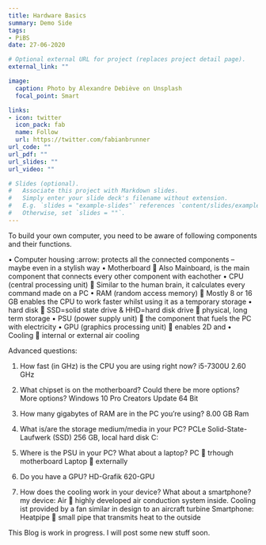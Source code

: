 ```yaml
---
title: Hardware Basics
summary: Demo Side
tags:
- PiBS
date: 27-06-2020

# Optional external URL for project (replaces project detail page).
external_link: ""

image:
  caption: Photo by Alexandre Debiève on Unsplash
  focal_point: Smart

links:
- icon: twitter
  icon_pack: fab
  name: Follow
  url: https://twitter.com/fabianbrunner
url_code: ""
url_pdf: ""
url_slides: ""
url_video: ""

# Slides (optional).
#   Associate this project with Markdown slides.
#   Simply enter your slide deck's filename without extension.
#   E.g. `slides = "example-slides"` references `content/slides/example-slides.md`.
#   Otherwise, set `slides = ""`.
---
```


To build your own computer, you need to be aware of following components and their functions.

•	Computer housing :arrow: protects all the connected components – maybe even in a stylish way
•	Motherboard  Also Mainboard, is the main component that connects every other component with eachother
•	CPU (central processing unit)  Similar to the human brain, it calculates every command made on a PC 
•	RAM (random access memory)  Mostly 8 or 16 GB enables the CPU to work faster whilst using it as a temporary storage
•	hard disk  SSD=solid state drive & HHD=hard disk drive  physical, long term storage
•	PSU (power supply unit)  the component that fuels the PC with electricity
•	GPU (graphics processing unit)  enables 2D and 
•	Cooling  internal or external air cooling 

Advanced questions:

1.	How fast (in GHz) is the CPU you are using right now?
i5-7300U 2.60 GHz

2.	What chipset is on the motherboard? Could there be more options?
More options?
Windows 10 Pro Creators Update 64 Bit

3.	How many gigabytes of RAM are in the PC you’re using?
8.00 GB  Ram

4.	What is/are the storage medium/media in your PC?
PCLe Solid-State-Laufwerk (SSD) 256 GB, local hard disk C:

5.	Where is the PSU in your PC? What about a laptop?
PC  trhough motherboard
Laptop  externally

6.	Do you have a GPU?
HD-Grafik 620-GPU

7.	How does the cooling work in your device? What about a smartphone?
my device: Air  highly developed air conduction system inside. Cooling ist provided by a fan similar in design to an aircraft turbine
Smartphone: Heatpipe  small pipe that transmits heat to the outside




This Blog is work in progress. I will post some new stuff soon.
